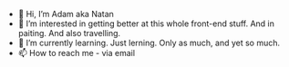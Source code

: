 - 👋 Hi, I’m Adam aka Natan
- 👀 I’m interested in getting better at this whole front-end stuff. And in paiting. And also travelling. 
- 🌱 I’m currently learning. Just lerning. Only as much, and yet so much. 
- 📫 How to reach me - via email

<!---
natan-mlk/natan-mlk is a ✨ special ✨ repository because its `README.md` (this file) appears on your GitHub profile.
You can click the Preview link to take a look at your changes.
--->
